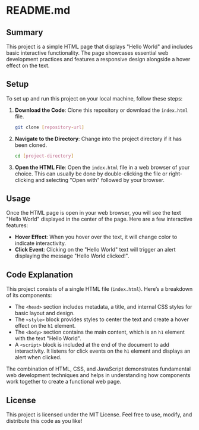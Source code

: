 # README.md

## Summary
This project is a simple HTML page that displays "Hello World" and includes basic interactive functionality. The page showcases essential web development practices and features a responsive design alongside a hover effect on the text.

## Setup
To set up and run this project on your local machine, follow these steps:

1. **Download the Code**: Clone this repository or download the `index.html` file.
   
   ```bash
   git clone [repository-url]
   ```
   
2. **Navigate to the Directory**: Change into the project directory if it has been cloned.

   ```bash
   cd [project-directory]
   ```

3. **Open the HTML File**: Open the `index.html` file in a web browser of your choice. This can usually be done by double-clicking the file or right-clicking and selecting "Open with" followed by your browser.

## Usage
Once the HTML page is open in your web browser, you will see the text "Hello World" displayed in the center of the page. Here are a few interactive features:

- **Hover Effect**: When you hover over the text, it will change color to indicate interactivity.
- **Click Event**: Clicking on the "Hello World" text will trigger an alert displaying the message "Hello World clicked!".

## Code Explanation
This project consists of a single HTML file (`index.html`). Here’s a breakdown of its components:

- The `<head>` section includes metadata, a title, and internal CSS styles for basic layout and design.
- The `<style>` block provides styles to center the text and create a hover effect on the `h1` element.
- The `<body>` section contains the main content, which is an `h1` element with the text "Hello World".
- A `<script>` block is included at the end of the document to add interactivity. It listens for click events on the `h1` element and displays an alert when clicked.

The combination of HTML, CSS, and JavaScript demonstrates fundamental web development techniques and helps in understanding how components work together to create a functional web page.

## License
This project is licensed under the MIT License. Feel free to use, modify, and distribute this code as you like!